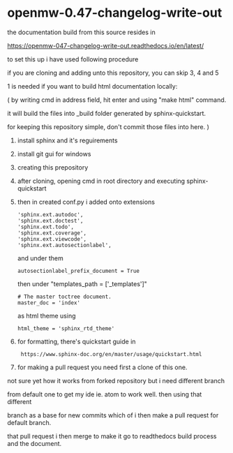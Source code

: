 # openmw-0.47-changelog-write-out

the documentation build from this source resides in

  https://openmw-047-changelog-write-out.readthedocs.io/en/latest/

to set this up i have used following procedure

if you are cloning and adding unto this repository, you can skip 3, 4 and 5



1 is needed if you want to build html documentation locally:  

( by writing cmd in address field, hit enter and using "make html" command.

it will build the files into _build folder generated by sphinx-quickstart.

for keeping this repository simple, don't commit those files into here. )



1) install sphinx and it's reguirements

2) install git gui for windows

3) creating this prepository

4) after cloning, opening cmd in root directory and executing sphinx-quickstart

5)  then in created conf.py i added onto extensions

        'sphinx.ext.autodoc',
        'sphinx.ext.doctest',
        'sphinx.ext.todo',
        'sphinx.ext.coverage',
        'sphinx.ext.viewcode',
        'sphinx.ext.autosectionlabel',

    and under them

        autosectionlabel_prefix_document = True

    then under "templates_path = ['_templates']"

        # The master toctree document.
        master_doc = 'index'

    as html theme using

        html_theme = 'sphinx_rtd_theme'

6) for formatting, there's quickstart guide in

        https://www.sphinx-doc.org/en/master/usage/quickstart.html


7) for making a pull request you need first a clone of this one.


not sure yet how it works from forked repository but i need different branch

from default one to get my ide ie. atom to work well. then using that different

branch as a base for new commits which of i then make a pull request for default branch.

that pull request i then merge to make it go to readthedocs build process and the document.
